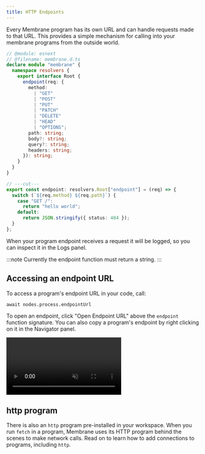 ```yaml
---
title: HTTP Endpoints
---
```


Every Membrane program has its own URL and can handle requests made to that URL. This provides a simple mechanism for calling into your membrane programs from the outside world.

```ts twoslash
// @module: esnext
// @filename: membrane.d.ts
declare module "membrane" {
  namespace resolvers {
    export interface Root {
      endpoint(req: {
        method:
          | "GET"
          | "POST"
          | "PUT"
          | "PATCH"
          | "DELETE"
          | "HEAD"
          | "OPTIONS";
        path: string;
        body?: string;
        query?: string;
        headers: string;
      }): string;
    }
  }
}

// ---cut---
export const endpoint: resolvers.Root["endpoint"] = (req) => {
  switch (`${req.method} ${req.path}`) {
    case "GET /":
      return "hello world";
    default:
      return JSON.stringify({ status: 404 });
  }
};
```

When your program endpoint receives a request it will be logged, so you can inspect it in the Logs panel.

:::note
Currently the endpoint function must return a string.
:::

## Accessing an endpoint URL

To access a program's endpoint URL in your code, call:

```
await nodes.process.endpointUrl
```

To open an endpoint, click "Open Endpoint URL" above the `endpoint` function signature. You can also copy a program's endpoint by right clicking on it in the Navigator panel.

<video src="/cloud-assets/copy-endpoint.mp4" muted autoplay controls></video>

## http program

There is also an `http` program pre-installed in your workspace. When you run `fetch` in a program, Membrane uses its HTTP program behind the scenes to make network calls. Read on to learn how to add connections to programs, including `http`.
